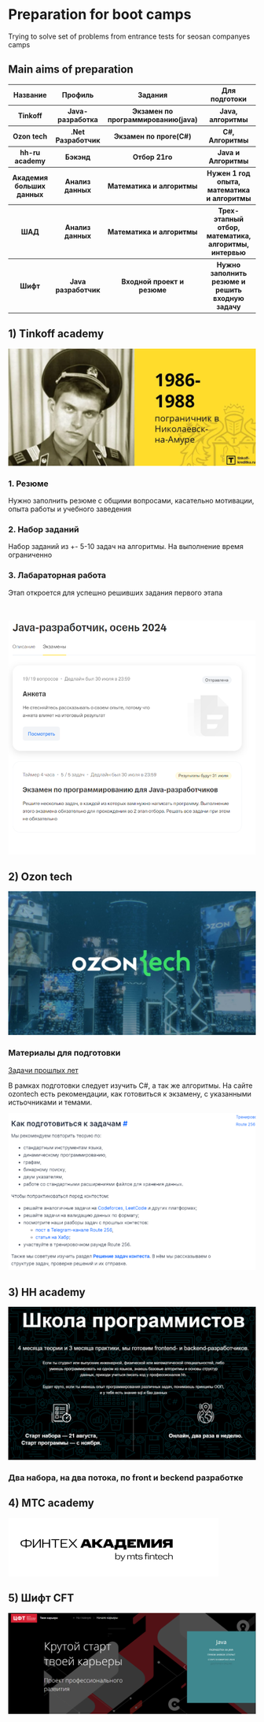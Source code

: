 <h1>Preparation for boot camps</h1>
Trying to solve set of problems from entrance tests for seosan companyes camps

<h2>Main aims of preparation</h2>
    <table>
        <thead>
        <tr>
            <th>Название</th>
            <th>Профиль</th>
            <th>Задания</th>
            <th>Для подготоки</th>
        </tr>
        </thead>
        <tbody>
        <tr>
            <th>Tinkoff</th>
            <th>Java-разработка</th>
            <th>Экзамен по программированию(java)</th>
            <th>Java, алгоритмы</th>
        </tr>
        <tr>
            <th>Ozon tech</th>
            <th>.Net Разработчик</th>
            <th>Экзамен по проге(C#)</th>
            <th>C#, Алгоритмы</th>
        </tr>
        <tr>
            <th>hh-ru academy</th>
            <th>Бэкэнд</th>
            <th>Отбор 21го</th>
            <th>Java и Алгоритмы</th>
        </tr>
        <tr>
            <th>Aкадемия больших данных</th>
            <th>Анализ данных</th>
            <th>Математика и алгоритмы</th>
            <th>Нужен 1 год опыта, математика и алгоритмы</th>
        </tr>
        <tr>
            <th>ШАД</th>
            <th>Анализ данных</th>
            <th>Математика и алгоритмы</th>
            <th>Трех-этапный отбор, математика, алгоритмы, интервью</th>
        </tr>
        <tr>
            <th>Шифт</th>
            <th>Java разработчик</th>
            <th>Входной проект и резюме</th>
            <th>Нужно заполнить резюме и решить входную задачу</th>
        </tr>
        </tbody>
    </table>

<h2>1) Tinkoff academy</h2>
    <img src="./img/Tinkoff.png">
    <h3>1. Резюме</h3>
    <p>Нужно заполнить резюме с общими вопросами, касательно мотивации, опыта работы и учебного заведения</p>
    <h3>2. Набор заданий</h3>
    <p>Набор заданий из +- 5-10 задач на алгоритмы. На выполнение время ограниченно</p>
    <h3>3. Лабараторная работа</h3>
    <p>Этап откроется для успешно решивших задания первого этапа</p>
    <br>
    <br>
    <img src="./img/tink_first.png">

<h2>2) Ozon tech</h2>
    <img src="./img/ozonTech.png">
    <h3>Материалы для подготовки</h3>
    <a href="https://habr.com/ru/companies/ozontech/articles/667728/"> Задачи прошлых лет</a>
    <p>В рамках подготовки следует изучить C#, а так же алгоритмы. На сайте ozontech есть рекомендации, как готовиться к экзамену, с указанными истьочниками и темами.</p>
    <img src="./img/ozonHow.png">

<h2>3) HH academy</h2>
    <img src="./img/hh_Academy.png">
    <h3>Два набора, на два потока, по front и beckend разработке</h3>
    

<h2>4) MTC academy</h2>
<img src="./img/mtc.png">
<h2>5) Шифт CFT</h2>
<img src="./img/CFTJava.png">
